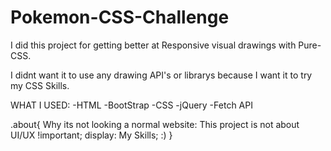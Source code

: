 # Pokemon-CSS-Challenge
I did this project for getting better at Responsive visual drawings with Pure-CSS.

I didnt want it to use any drawing API's or librarys because I want it to try my CSS Skills.

WHAT I USED:
-HTML
-BootStrap
-CSS
-jQuery
-Fetch API

.about{
Why its not looking a normal website: This project is not about UI/UX !important;
display: My Skills;
:)
}
